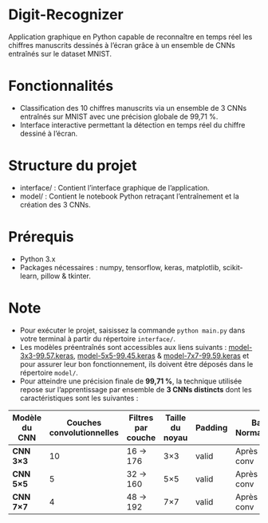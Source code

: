 # Digit-Recognizer
Application graphique en Python capable de reconnaître en temps réel les chiffres manuscrits dessinés à l’écran grâce à un ensemble de CNNs entraînés sur le dataset MNIST.

# Fonctionnalités
- Classification des 10 chiffres manuscrits via un ensemble de 3 CNNs entraînés sur MNIST avec une précision globale de 99,71 %.
- Interface interactive permettant la détection en temps réel du chiffre dessiné à l’écran.

# Structure du projet
- interface/ : Contient l’interface graphique de l’application.  
- model/ : Contient le notebook Python retraçant l’entraînement et la création des 3 CNNs.

# Prérequis
- Python 3.x  
- Packages nécessaires : numpy, tensorflow, keras, matplotlib, scikit-learn, pillow & tkinter.

# Note
- Pour exécuter le projet, saisissez la commande ``python main.py`` dans votre terminal à partir du répertoire ``interface/``.
- Les modèles préentraînés sont accessibles aux liens suivants : [model-3x3-99.57.keras](https://drive.google.com/file/d/1UQpg8H6RsAXj9AUaYk7y_OdiC9DVaD0Z/view?usp=sharing), [model-5x5-99.45.keras](https://drive.google.com/file/d/1vXbWTHgVp7emPNJcgA-oFmfCZEyaYXvF/view?usp=sharing) & [model-7x7-99.59.keras](https://drive.google.com/file/d/19yPCKLUE2a_w2PEe_g-u8lY9NKNe6fV2/view?usp=sharing) et pour assurer leur bon fonctionnement, ils doivent être déposés dans le répertoire ``model/``.
- Pour atteindre une précision finale de **99,71 %**, la technique utilisée repose sur l’apprentissage par ensemble de **3 CNNs distincts** dont les caractéristiques sont les suivantes :

<div align="center">
<table>
  <thead>
    <tr>
      <th>Modèle du CNN</th>
      <th>Couches convolutionnelles</th>
      <th>Filtres par couche</th>
      <th>Taille du noyau</th>
      <th>Padding</th>
      <th>Batch Normalization</th>
      <th>Couche de sortie</th>
    </tr>
  </thead>
  <tbody>
    <tr><td><strong>CNN 3×3</strong></td><td>10</td><td>16 → 176</td><td>3×3</td><td>valid</td><td>Après chaque conv</td><td>Softmax (10)</td></tr>
    <tr><td><strong>CNN 5×5</strong></td><td>5</td><td>32 → 160</td><td>5×5</td><td>valid</td><td>Après chaque conv</td><td>Softmax (10)</td></tr>
    <tr><td><strong>CNN 7×7</strong></td><td>4</td><td>48 → 192</td><td>7×7</td><td>valid</td><td>Après chaque conv</td><td>Softmax (10)</td></tr>
  </tbody>
</table>
